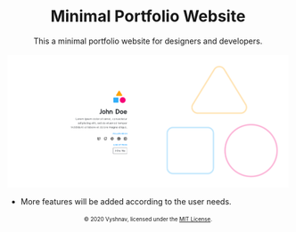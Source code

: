 <div align="center">
<h1>Minimal Portfolio Website</h1>
This a minimal portfolio website for designers and developers.
</div>
 &nbsp;
<img src="Preview.png">

* More features will be added according to the user needs.
<div align="center">
<sub><sup>© 2020 Vyshnav, licensed under the <a href="./LICENSE">MIT License</a>.</sup></sub>
</div>